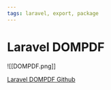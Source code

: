 ```yaml
---
tags: laravel, export, package
---
```


# Laravel DOMPDF
![[DOMPDF.png]]

[Laravel DOMPDF Github](https://github.com/barryvdh/laravel-dompdf)

